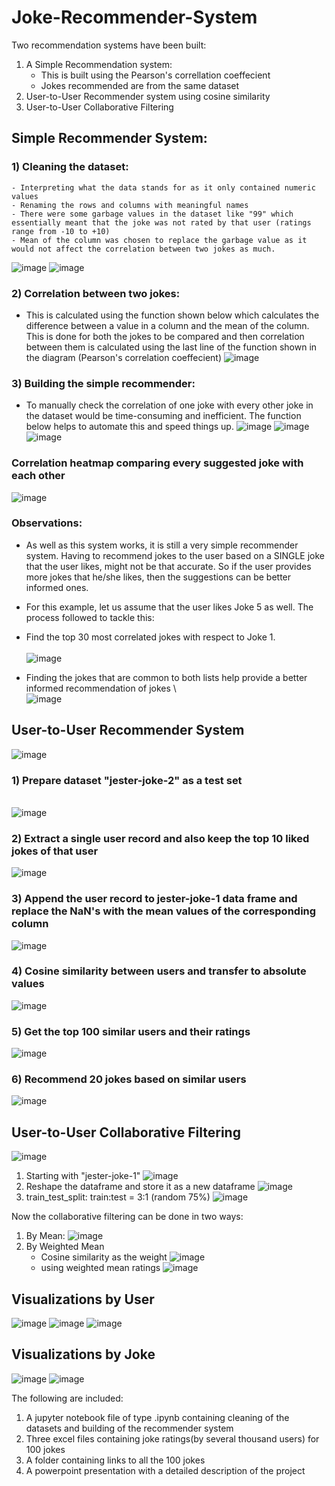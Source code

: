# Joke-Recommender-System
Two recommendation systems have been built:
1) A Simple Recommendation system:
    - This is built using the Pearson's correllation coeffecient 
    - Jokes recommended are from the same dataset
2) User-to-User Recommender system using cosine similarity
2) User-to-User Collaborative Filtering


## **Simple Recommender System:**
### 1) Cleaning the dataset:
    - Interpreting what the data stands for as it only contained numeric values 
    - Renaming the rows and columns with meaningful names
    - There were some garbage values in the dataset like "99" which essentially meant that the joke was not rated by that user (ratings range from -10 to +10)
    - Mean of the column was chosen to replace the garbage value as it would not affect the correlation between two jokes as much.

![image](https://user-images.githubusercontent.com/79359151/109817334-cba78e00-7c6c-11eb-9d75-0a88070ef1b9.png)
![image](https://user-images.githubusercontent.com/79359151/109817415-dfeb8b00-7c6c-11eb-95be-cf2209415f52.png)

 
### 2) Correlation between two jokes: 
   - This is calculated using the function shown below which calculates the difference between a value in a column and the mean of the column. This is done for both the jokes to be compared and then correlation between them is calculated using the last line of the function shown in the diagram (Pearson's correlation coeffecient)
![image](https://user-images.githubusercontent.com/79359151/109815105-3efbd080-7c6a-11eb-801b-54f068bdfd0c.png)

### 3) Building the simple recommender:
   - To manually check the correlation of one joke with every other joke in the dataset would be time-consuming and inefficient. The function below helps to automate this and speed things up.
![image](https://user-images.githubusercontent.com/79359151/109818269-c72fa500-7c6d-11eb-95c6-53dd412a13a5.png)
![image](https://user-images.githubusercontent.com/79359151/109818673-35746780-7c6e-11eb-837a-5eaf98c5b8b3.png)
![image](https://user-images.githubusercontent.com/79359151/109818728-47560a80-7c6e-11eb-8f6b-51c8ed155936.png)


### **Correlation heatmap comparing every suggested joke with each other**
![image](https://user-images.githubusercontent.com/79359151/109818830-63f24280-7c6e-11eb-89b3-8ddfc156fa32.png)

### Observations:
   - As well as this system works, it is still a very simple recommender system. Having to recommend jokes to the user based on a SINGLE joke that the user likes, might not be that accurate. So if the user provides more jokes that he/she likes, then the suggestions can be better informed ones.
   - For this example, let us assume that the user likes Joke 5 as well. The process followed to tackle this:
   - Find the top 30 most correlated jokes with respect to Joke 1. 
\
\
![image](https://user-images.githubusercontent.com/79359151/109819315-e418a800-7c6e-11eb-9c05-9c6097b43abd.png)

   - Finding the jokes that are common to both lists help provide a better informed recommendation of jokes
\ 
\
![image](https://user-images.githubusercontent.com/79359151/109820142-b2eca780-7c6f-11eb-82ba-e0af0b0b3234.png)





## **User-to-User Recommender System**
![image](https://user-images.githubusercontent.com/79359151/109822036-8c2f7080-7c71-11eb-8d85-eb92527a2b2d.png)
### 1) Prepare dataset "jester-joke-2" as a test set 
\
![image](https://user-images.githubusercontent.com/79359151/109822276-c4cf4a00-7c71-11eb-98be-180b6678881e.png)
### 2) Extract a single user record and also keep the top 10 liked jokes of that user
![image](https://user-images.githubusercontent.com/79359151/109822498-f7794280-7c71-11eb-8f4e-95a253518ae6.png)
### 3) Append the user record to jester-joke-1 data frame and replace the NaN's with the mean values of the corresponding column
![image](https://user-images.githubusercontent.com/79359151/109822723-30b1b280-7c72-11eb-8441-b739ec640e1b.png)
### 4) Cosine similarity between users and transfer to absolute values
![image](https://user-images.githubusercontent.com/79359151/109822828-4c1cbd80-7c72-11eb-8692-01ee0a7d13b0.png)
### 5) Get the top 100 similar users and their ratings
![image](https://user-images.githubusercontent.com/79359151/109822888-5c349d00-7c72-11eb-8823-bf7859f4105b.png)
### 6) Recommend 20 jokes based on similar users
![image](https://user-images.githubusercontent.com/79359151/109822989-766e7b00-7c72-11eb-8ff4-e03fff90f6e2.png)



## User-to-User Collaborative Filtering
![image](https://user-images.githubusercontent.com/79359151/109823987-60ad8580-7c73-11eb-98f0-235cafc818e4.png)
1) Starting with "jester-joke-1"
![image](https://user-images.githubusercontent.com/79359151/109824153-85096200-7c73-11eb-9260-6bf045ee4462.png)
2) Reshape the dataframe and store it as a new dataframe
![image](https://user-images.githubusercontent.com/79359151/109824356-b6822d80-7c73-11eb-8a42-ab51ce225d00.png)
3) train_test_split: train:test = 3:1 (random 75%)
![image](https://user-images.githubusercontent.com/79359151/109824699-06f98b00-7c74-11eb-908c-a4627d7fd4d6.png)

Now the collaborative filtering can be done in two ways:
1) By Mean: 
![image](https://user-images.githubusercontent.com/79359151/109824915-41632800-7c74-11eb-9cc1-4746b8c637f7.png)
2) By Weighted Mean
   - Cosine similarity as the weight
   ![image](https://user-images.githubusercontent.com/79359151/109825044-635caa80-7c74-11eb-8aa1-67750d460622.png)
   - using weighted mean ratings
   ![image](https://user-images.githubusercontent.com/79359151/109825130-7a030180-7c74-11eb-8d22-7a55d0528bf7.png)


## Visualizations by User
![image](https://user-images.githubusercontent.com/79359151/109825273-a028a180-7c74-11eb-872d-6e78c6b6bf1e.png)
![image](https://user-images.githubusercontent.com/79359151/109825308-aae33680-7c74-11eb-9950-6fdaf1bfd142.png)
![image](https://user-images.githubusercontent.com/79359151/109825360-b6cef880-7c74-11eb-96f3-7c62ee41c8ed.png)

## Visualizations by Joke
![image](https://user-images.githubusercontent.com/79359151/109825435-c9e1c880-7c74-11eb-9112-be37eeb62531.png)
![image](https://user-images.githubusercontent.com/79359151/109825527-de25c580-7c74-11eb-8c96-356209615df7.png)

The following are included:
1) A jupyter notebook file of type .ipynb containing cleaning of the datasets and building of the recommender system
2) Three excel files containing joke ratings(by several thousand users) for 100 jokes 
3) A folder containing links to all the 100 jokes
4) A powerpoint presentation with a detailed description of the project



